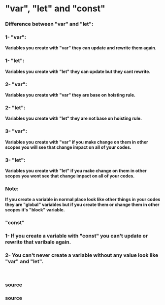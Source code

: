 # "var", "let" and "const"

### Difference between "var" and "let":

### 1- "var": 
**Variables you create with "var" they can update and rewrite them again.**

### 1- "let": 
**Variables you create with "let" they can update but they cant rewrite.**

### 2- "var": 
**Variables you create with "var" they are base on hoisting rule.**

### 2- "let": 
**Variables you create with "let" they are not base on hoisting rule.**

### 3- "var": 
**Variables you create with "var" if you make change on them in other scopes you will see that change impact on all of your codes.**

### 3- "let": 
**Variables you create with "let" if you make change on them in other scopes you wont see that change impact on all of your codes.**

### Note: 
**If you create a variable in normal place look like other things in your codes they are "global" variables but if you create them or change them in other scopes it's "block" variable.**

### "const"

### 1- If you create a variable with "const" you can't update or rewrite that varibale again.

### 2- You can't never create a variable without any value look like "var" and "let".



<br>

### <a href="https://www.freecodecamp.org/news/var-let-and-const-whats-the-difference/" style="text-decoration: none;"> source </a>

### <a href="https://www.w3schools.com/js/js_let.asp" style="text-decoration: none;"> source </a>